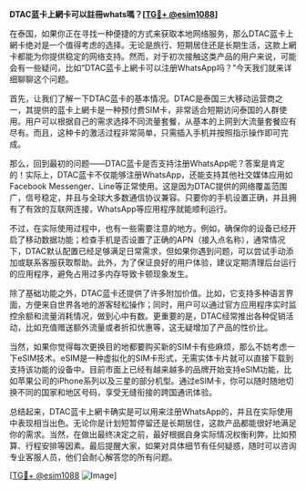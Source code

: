 **DTAC蓝卡上網卡可以註冊whats嗎？[[TG💪+ @esim1088](https://t.me/s/esim1088)]**

在泰国，如果你正在寻找一种便捷的方式来获取本地网络服务，那么DTAC蓝卡上網卡绝对是一个值得考虑的选择。无论是旅行、短期居住还是长期生活，这款上網卡都能为你提供稳定的网络支持。然而，对于初次接触这类产品的用户来说，可能会有一些疑问，比如“DTAC蓝卡上網卡可以注册WhatsApp吗？”今天我们就来详细聊聊这个问题。

首先，让我们了解一下DTAC蓝卡的基本情况。DTAC是泰国三大移动运营商之一，其提供的蓝卡上網卡是一种预付费SIM卡，非常适合短期访问泰国的人群使用。用户可以根据自己的需求选择不同流量套餐，从基本的上网到大流量套餐应有尽有。而且，这种卡的激活过程非常简单，只需插入手机并按照指示操作即可完成。

那么，回到最初的问题——DTAC蓝卡是否支持注册WhatsApp呢？答案是肯定的！实际上，DTAC蓝卡不仅能够注册WhatsApp，还能支持其他社交媒体应用如Facebook Messenger、Line等正常使用。这是因为DTAC提供的网络覆盖范围广，信号稳定，并且与全球大多数通信协议兼容。只要你的手机设置正确，并且拥有了有效的互联网连接，WhatsApp等应用程序就能顺利运行。

不过，在实际使用过程中，也有一些需要注意的地方。例如，确保你的设备已经开启了移动数据功能；检查手机是否设置了正确的APN（接入点名称），通常情况下，DTAC默认配置已经足够满足日常需求，但如果你遇到问题，可以尝试手动添加或联系客服获取帮助。此外，为了保证良好的用户体验，建议定期清理后台运行的应用程序，避免占用过多内存导致卡顿现象发生。

除了基础功能之外，DTAC蓝卡还提供了许多附加价值。比如，它支持多种语言界面，方便来自世界各地的游客轻松操作；同时，用户可以通过官方应用程序实时监控余额和流量消耗情况，做到心中有数。更重要的是，DTAC经常推出各种促销活动，比如充值赠送额外流量或者折扣优惠等，这无疑增加了产品的性价比。

当然，如果你觉得每次更换目的地都要购买新的SIM卡有些麻烦，那么不妨考虑一下eSIM技术。eSIM是一种虚拟化的SIM卡形式，无需实体卡片就可以直接下载到支持该功能的设备中。目前市面上已经有越来越多的品牌开始支持eSIM功能，比如苹果公司的iPhone系列以及三星的部分机型。通过eSIM卡，你可以随时随地切换不同的国家和地区号码，享受无缝衔接的跨国通讯体验。

总结起来，DTAC蓝卡上網卡确实是可以用来注册WhatsApp的，并且在实际使用中表现相当出色。无论你是计划短暂停留还是长期居住，这款产品都能很好地满足你的需求。当然，在做出最终决定之前，最好根据自身实际情况权衡利弊，比如预算、行程安排等因素。最后提醒大家，如果对具体细节有任何疑惑，随时可以咨询专业客服人员，他们会耐心解答您的所有问题。

[[TG💪+ @esim1088](https://t.me/s/esim1088) ![Image](https://i.postimg.cc/4NQfJmqS/Snipaste-2025-05-13-00-14-12.png)]